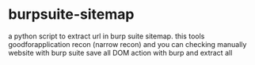 # burpsuite-sitemap
a python script to extract url in burp suite sitemap.
this tools goodforapplication recon (narrow recon) and you can checking manually website with burp suite
save all DOM action with burp and extract all
